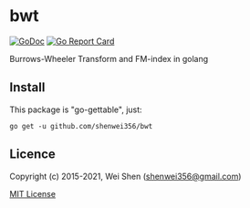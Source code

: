 # bwt

[![GoDoc](https://godoc.org/github.com/shenwei356/bwt?status.svg)](https://godoc.org/github.com/shenwei356/bwt)
[![Go Report Card](https://goreportcard.com/badge/github.com/shenwei356/bwt)](https://goreportcard.com/report/github.com/shenwei356/bwt)

Burrows-Wheeler Transform and FM-index in golang

## Install

This package is "go-gettable", just:

    go get -u github.com/shenwei356/bwt

## Licence

Copyright (c) 2015-2021, Wei Shen (shenwei356@gmail.com)

[MIT License](https://github.com/shenwei356/bwt/blob/master/LICENSE)
